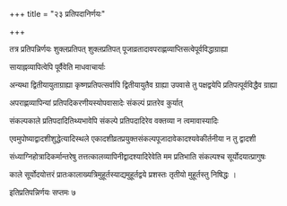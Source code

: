 +++
title = "२३  प्रतिपदानिर्णयः"

+++

तत्र प्रतिपन्निर्णयः शुक्लप्रतिपत् शुक्लप्रतिपत् पूजाव्रतादावपराह्णव्याप्तिसत्वेपूर्वविद्धाग्राह्या

सायाह्नव्यापित्वेपि पूर्वैवेति माधवाचार्याः

अन्यथा द्वितीयायुताग्राह्या कृष्णप्रतिपत्सर्वापि द्वितीयायुतैव ग्राह्या उपवासे तु पक्षद्वयेपि प्रतिपत्पूर्वविद्धैव ग्राह्या

अपराह्णव्यापिन्यां प्रतिपदिकरणीयस्योपवासादेः संकल्पं प्रातरेव कुर्यात्

संकल्पकाले प्रतिपदादितिथ्यभावेपि संकल्पे प्रतिपदादिरेव वक्तव्या न त्वमावास्यादिः

एवमुपोष्याद्वादशीशुद्धेत्यादिस्थले एकादशीव्रतप्रयुक्तसंकल्पपूजादावेकादश्यवेकीर्तनीया न तु द्वादशी

संध्याग्निहोत्रादिकर्मान्तरेषु तत्तत्कालव्यापिनीद्वादश्यादिरेवेति मम प्रतिभाति संकल्पश्च सूर्योदयात्प्रागुषः

काले सूर्योदयोत्तरं प्रातःकालाख्यत्रिमुहूर्तस्याद्यमुहूर्तद्वये प्रशस्तः तृतीयो मुहूर्तस्तु निषिद्धः ।  

इतिप्रतिपन्निर्णयः सप्तमः ७
